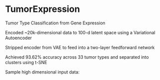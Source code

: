 # TumorExpression
Tumor Type Classification from Gene Expression

Encoded ~20k-dimensional data to 100-d latent space using a Variational Autoencoder

Stripped encoder from VAE to feed into a two-layer feedforward network

Achieved 93.62% accuracy across 33 tumor types and separated into clusters using t-SNE

Sample high dimensional input data:
